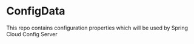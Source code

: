 # ConfigData
This repo contains configuration properties which will be used by Spring Cloud Config Server
